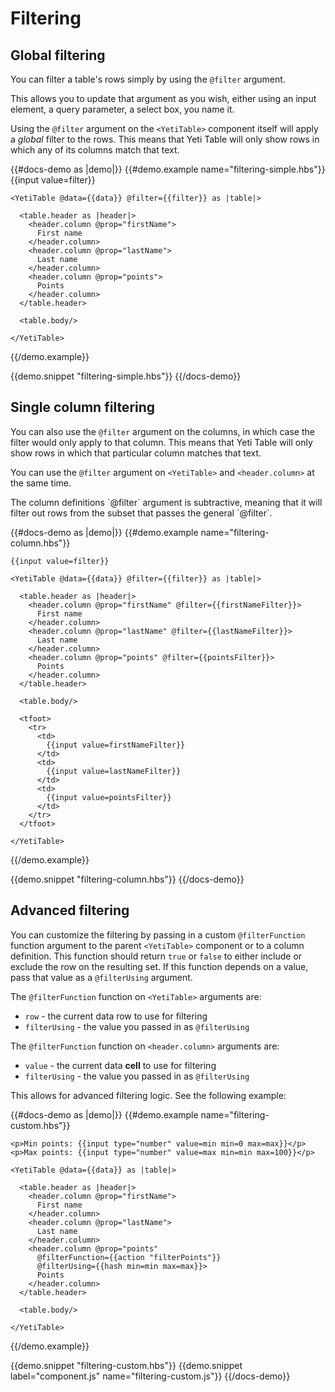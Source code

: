 # Filtering

## Global filtering

You can filter a table's rows simply by using the `@filter` argument.

This allows you to update that argument as you wish, either using an input element, a query parameter, a select box, you name it.

Using the `@filter` argument on the `<YetiTable>` component itself will apply a *global* filter to the rows.
This means that Yeti Table will only show rows in which any of its columns match that text. 

{{#docs-demo as |demo|}}
  {{#demo.example name="filtering-simple.hbs"}}
    {{input value=filter}}

    <YetiTable @data={{data}} @filter={{filter}} as |table|>

      <table.header as |header|>
        <header.column @prop="firstName">
          First name
        </header.column>
        <header.column @prop="lastName">
          Last name
        </header.column>
        <header.column @prop="points">
          Points
        </header.column>
      </table.header>

      <table.body/>

    </YetiTable>
  {{/demo.example}}

  {{demo.snippet "filtering-simple.hbs"}}
{{/docs-demo}}

## Single column filtering

You can also use the `@filter` argument on the columns, in which case the filter would only apply to that column.
This means that Yeti Table will only show rows in which that particular column matches that text. 

You can use the `@filter` argument on `<YetiTable>` and `<header.column>` at the same time.

<aside>
  The column definitions `@filter` argument is subtractive, meaning that it will filter out rows
  from the subset that passes the general `@filter`.
</aside>

{{#docs-demo as |demo|}}
  {{#demo.example name="filtering-column.hbs"}}

    {{input value=filter}}

    <YetiTable @data={{data}} @filter={{filter}} as |table|>

      <table.header as |header|>
        <header.column @prop="firstName" @filter={{firstNameFilter}}>
          First name
        </header.column>
        <header.column @prop="lastName" @filter={{lastNameFilter}}>
          Last name
        </header.column>
        <header.column @prop="points" @filter={{pointsFilter}}>
          Points
        </header.column>
      </table.header>

      <table.body/>

      <tfoot>
        <tr>
          <td>
            {{input value=firstNameFilter}}
          </td>
          <td>
            {{input value=lastNameFilter}}
          </td>
          <td>
            {{input value=pointsFilter}}
          </td>
        </tr>
      </tfoot>

    </YetiTable>
  {{/demo.example}}

  {{demo.snippet "filtering-column.hbs"}}
{{/docs-demo}}

## Advanced filtering

You can customize the filtering by passing in a custom `@filterFunction` function argument to the
parent `<YetiTable>` component or to a column definition.
This function should return `true` or `false` to either include or exclude the row on the resulting set.
If this function depends on a value, pass that value as a `@filterUsing` argument.

The `@filterFunction` function on `<YetiTable>` arguments are:
- `row` - the current data row to use for filtering
- `filterUsing` - the value you passed in as `@filterUsing`

The `@filterFunction` function on `<header.column>` arguments are:
- `value` - the current data **cell** to use for filtering
- `filterUsing` - the value you passed in as `@filterUsing`

This allows for advanced filtering logic. See the following example:

{{#docs-demo as |demo|}}
  {{#demo.example name="filtering-custom.hbs"}}

    <p>Min points: {{input type="number" value=min min=0 max=max}}</p>
    <p>Max points: {{input type="number" value=max min=min max=100}}</p>

    <YetiTable @data={{data}} as |table|>

      <table.header as |header|>
        <header.column @prop="firstName">
          First name
        </header.column>
        <header.column @prop="lastName">
          Last name
        </header.column>
        <header.column @prop="points"
          @filterFunction={{action "filterPoints"}}
          @filterUsing={{hash min=min max=max}}>
          Points
        </header.column>
      </table.header>

      <table.body/>

    </YetiTable>

  {{/demo.example}}

  {{demo.snippet "filtering-custom.hbs"}}
  {{demo.snippet label="component.js" name="filtering-custom.js"}}
{{/docs-demo}}
